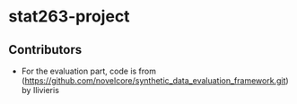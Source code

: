 # stat263-project
## Contributors

- For the evaluation part, code is from (https://github.com/novelcore/synthetic_data_evaluation_framework.git) by Ilivieris

